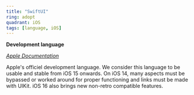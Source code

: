 ```yaml
---
title: "SwiftUI"
ring: adopt
quadrant: iOS
tags: [language, iOS]
---
```


<p><b>Development language</b></p>
<em><a href="https://developer.apple.com/xcode/swiftui/">Apple Documentation</a></em>
<p>Apple's officiel development language. We consider this language to be usable and stable from iOS 15 onwards.
On iOS 14, many aspects must be bypassed or worked around for proper functioning and links must be made with UIKit. 
iOS 16 also brings new non-retro compatible features.
</p>

